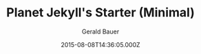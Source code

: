---
layout: JamstackTheme
title: Planet Jekyll's Starter (Minimal)
github: https://github.com/planetjekyll/jekyll-starter-theme
demo: https://planetjekyll.github.io/jekyll-starter-theme/
author: Gerald Bauer
ssg: Jekyll
date: 2015-08-08T14:36:05.000Z
description: jekyll starter theme - minimial
stale: true
disabled_reason: demo url not found
disabled: true
---